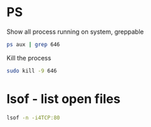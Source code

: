 # PS
Show all process running on system, greppable

```bash
ps aux | grep 646
```

Kill the process
```bash
sudo kill -9 646
```

# lsof - list open files
```bash
lsof -n -i4TCP:80
```
